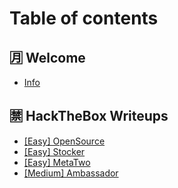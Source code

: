 # Table of contents

## 🈷 Welcome

* [Info](README.md)

## 🈲 HackTheBox Writeups

* [\[Easy\] OpenSource](hackthebox-writeups/easy-opensource.md)
* [\[Easy\] Stocker](hackthebox-writeups/easy-stocker.md)
* [\[Easy\] MetaTwo](hackthebox/easy-metatwo.md)
* [\[Medium\] Ambassador](hackthebox/medium-ambassador.md)
